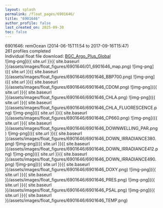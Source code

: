 ```yaml
---
layout: splash
permalink: /float_pages/6901646/
title: "6901646"
author_profile: false
last_created_on: 2025-09-30
toc: false
---
```

 
6901646: remOcean (2014-06-15T11:54 to 2017-09-16T15:47)\
261 profiles completed\
Individual float file download: [BGC_Argo_Plus_Global](https://ftp.soest.hawaii.edu/bgc_argo_plus/Individual_Floats/outliers_removed/6901646_Sprof_processed.nc)\
![img-png]({{ site.url }}{{ site.baseurl }}/assets/images/float_figures/6901646/01_6901646_map.png)
![img-png]({{ site.url }}{{ site.baseurl }}/assets/images/float_figures/6901646/6901646_BBP700.png)
![img-png]({{ site.url }}{{ site.baseurl }}/assets/images/float_figures/6901646/6901646_CDOM.png)
![img-png]({{ site.url }}{{ site.baseurl }}/assets/images/float_figures/6901646/6901646_CHLA.png)
![img-png]({{ site.url }}{{ site.baseurl }}/assets/images/float_figures/6901646/6901646_CHLA_FLUORESCENCE.png)
![img-png]({{ site.url }}{{ site.baseurl }}/assets/images/float_figures/6901646/6901646_CP660.png)
![img-png]({{ site.url }}{{ site.baseurl }}/assets/images/float_figures/6901646/6901646_DOWNWELLING_PAR.png)
![img-png]({{ site.url }}{{ site.baseurl }}/assets/images/float_figures/6901646/6901646_DOWN_IRRADIANCE380.png)
![img-png]({{ site.url }}{{ site.baseurl }}/assets/images/float_figures/6901646/6901646_DOWN_IRRADIANCE412.png)
![img-png]({{ site.url }}{{ site.baseurl }}/assets/images/float_figures/6901646/6901646_DOWN_IRRADIANCE490.png)
![img-png]({{ site.url }}{{ site.baseurl }}/assets/images/float_figures/6901646/6901646_DOXY.png)
![img-png]({{ site.url }}{{ site.baseurl }}/assets/images/float_figures/6901646/6901646_PRES.png)
![img-png]({{ site.url }}{{ site.baseurl }}/assets/images/float_figures/6901646/6901646_PSAL.png)
![img-png]({{ site.url }}{{ site.baseurl }}/assets/images/float_figures/6901646/6901646_TEMP.png)
